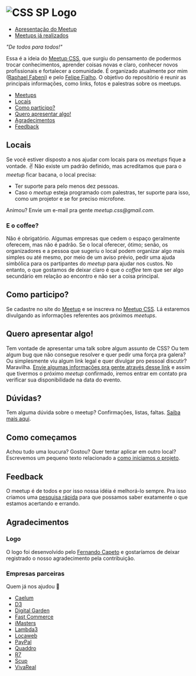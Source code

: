 ![CSS SP Logo](logo-csssp.png "CSS SP")
======

* [Apresentação do Meetup](https://speakerdeck.com/raphaelfabeni/bem-vindos-ao-meetp-css)
* [Meetups já realizados](meetups.md)

_"De todos para todos!"_

Essa é a ideia do [Meetup CSS](http://www.meetup.com/CSS-Brasil/), que surgiu do pensamento de podermos trocar conhecimentos, aprender coisas novas e claro, conhecer novos profissionais e fortalecer a comunidade. É organizado atualmente por mim ([Raphael Fabeni](https://twitter.com/raphaelfabeni)) e pelo [Felipe Fialho](https://twitter.com/LFeh).
O objetivo do repositório é reunir as principais informações, como links, fotos e palestras sobre os meetups.

* [Meetups](meetups.md)
* [Locais](#locais)
* [Como participo?](#como-participo)
* [Quero apresentar algo!](#quero-apresentar-algo)
* [Agradecimentos](#agradecimentos)
* [Feedback](https://meetupcss.typeform.com/to/MS87CV)

## Locais

Se você estiver disposto a nos ajudar com locais para os _meetups_ fique a vontade. :v: Não existe um padrão definido, mas acreditamos que para o _meetup_ ficar bacana, o local precisa:

* Ter suporte para pelo menos dez pessoas.
* Caso o _meetup_  esteja programado com palestras, ter suporte para isso, como um projetor e se for preciso microfone.

Animou? Envie um e-mail pra gente _meetup.css@gmail.com_.

### E o coffee?

Não é obrigatório. Algumas empresas que cedem o espaço geralmente oferecem, mas não é padrão. Se o local oferecer, ótimo; senão, os organizadores e a pessoa que sugeriu o local podem organizar algo mais simples ou até mesmo, por meio de um aviso prévio, pedir uma ajuda simbólica para os partipantes do _meetup_ para ajudar nos custos. No entanto, o que gostamos de deixar claro é que o *coffee* tem que ser algo secundário em relação ao encontro e não ser a coisa principal.

## Como participo?

Se cadastre no site do [Meetup](http://www.meetup.com/) e se inscreva no [Meetup CSS](http://www.meetup.com/CSS-Brasil/). Lá estaremos divulgando as informações referentes aos próximos _meetups_.

## Quero apresentar algo!

Tem vontade de apresentar uma talk sobre algum assunto de CSS? Ou tem algum bug que não consegue resolver e quer pedir uma força pra galera? Ou simplesmente viu algum link legal e quer divulgar pro pessoal discutir? Maravilha. [Envie algumas informações pra gente através desse link](https://docs.google.com/forms/d/1PMHgyHBhlcXkRbrff4CRheIoFVp7solcjhnUTDKe7Y4/viewform) e assim que tivermos o próximo _meetup_ confirmado, iremos entrar em contato pra verificar sua disponibilidade na data do evento.

## Dúvidas?

Tem alguma dúvida sobre o meetup? Confirmações, listas, faltas. [Saiba mais aqui](conduta.md).

## Como começamos

Achou tudo uma loucura? Gostou? Quer tentar aplicar em outro local? Escrevemos um pequeno texto relacionado a [como iniciamos o projeto](inicio.md).

## Feedback

O meetup é de todos e por isso nossa idéia é melhorá-lo sempre. Pra isso criamos uma [pesquisa rápida](https://meetupcss.typeform.com/to/MS87CV) para que possamos saber exatamente o que estamos acertando e errando.

## Agradecimentos

### Logo

O logo foi desenvolvido pelo [Fernando Capeto](http://fernandocapeto.com/) e gostaríamos de deixar registrado o nosso agradecimento pela contribuição.

### Empresas parceiras

Quem já nos ajudou :facepunch:

* [Caelum](https://www.caelum.com.br/)
* [D3](http://d3.do/)
* [Digital Garden](http://www.webcitizen.com.br/)
* [Fast Commerce](http://www.fastcommerce.com.br/)
* [iMasters](http://imasters.com.br/)
* [Lambda3](http://lambda3.com.br/)
* [Locaweb](http://www.locaweb.com.br/default.html)
* [PayPal](https://www.paypal-brasil.com.br/desenvolvedores/)
* [Quaddro](http://www.quaddro.com.br/)
* [R7](http://www.r7.com/)
* [Scup](http://www.scup.com/pt/)
* [VivaReal](http://www.vivareal.com.br/)
